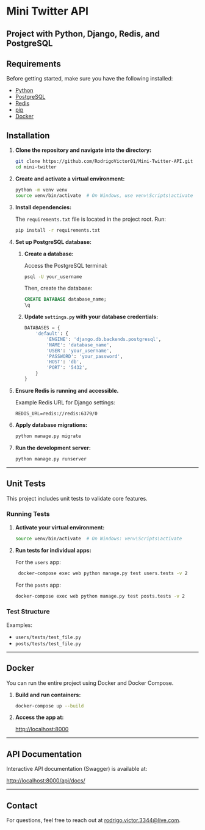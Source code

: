 # Mini Twitter API

## Project with Python, Django, Redis, and PostgreSQL

## Requirements

Before getting started, make sure you have the following installed:

- [Python](https://www.python.org/downloads/)
- [PostgreSQL](https://www.postgresql.org/download/)
- [Redis](https://redis.io/download/)
- [pip](https://pip.pypa.io/en/stable/)
- [Docker](https://www.docker.com/get-started)

## Installation

1. **Clone the repository and navigate into the directory:**

    ```bash
    git clone https://github.com/RodrigoVictor01/Mini-Twitter-API.git
    cd mini-twitter
    ```

2. **Create and activate a virtual environment:**

    ```bash
    python -m venv venv
    source venv/bin/activate  # On Windows, use venv\Scripts\activate
    ```

3. **Install dependencies:**

    The `requirements.txt` file is located in the project root. Run:

    ```bash
    pip install -r requirements.txt
    ```

4. **Set up PostgreSQL database:**

    1. **Create a database:**

        Access the PostgreSQL terminal:

        ```bash
        psql -U your_username
        ```

        Then, create the database:

        ```sql
        CREATE DATABASE database_name;
        \q
        ```

    2. **Update `settings.py` with your database credentials:**

        ```python
        DATABASES = {
            'default': {
                'ENGINE': 'django.db.backends.postgresql',
                'NAME': 'database_name',
                'USER': 'your_username',
                'PASSWORD': 'your_password',
                'HOST': 'db',
                'PORT': '5432',
            }
        }
        ```

5. **Ensure Redis is running and accessible.**

   Example Redis URL for Django settings:

   ```plaintext
   REDIS_URL=redis://redis:6379/0
   ```

7. **Apply database migrations:**

    ```bash
    python manage.py migrate
    ```

8. **Run the development server:**

    ```bash
    python manage.py runserver
    ```

---

## Unit Tests

This project includes unit tests to validate core features.

### Running Tests

1. **Activate your virtual environment:**

    ```bash
    source venv/bin/activate  # On Windows: venv\Scripts\activate
    ```

2. **Run tests for individual apps:**

    For the `users` app:

    ```bash
     docker-compose exec web python manage.py test users.tests -v 2
    ```

    For the `posts` app:

    ```bash
    docker-compose exec web python manage.py test posts.tests -v 2
    ```

### Test Structure

Examples:

- `users/tests/test_file.py`
- `posts/tests/test_file.py`

---

## Docker

You can run the entire project using Docker and Docker Compose.

1. **Build and run containers:**

    ```bash
    docker-compose up --build
    ```

2. **Access the app at:**

    [http://localhost:8000](http://localhost:8000)

---

## API Documentation

Interactive API documentation (Swagger) is available at:

[http://localhost:8000/api/docs/](http://localhost:8000/api/docs/)


---

## Contact

For questions, feel free to reach out at [rodrigo.victor.3344@live.com](rodrigo.victor.3344@live.com).




